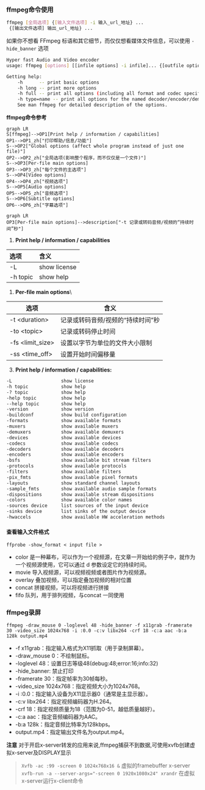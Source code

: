 ### ffmpeg命令使用
```sh
ffmpeg [全局选项] {[输入文件选项] -i 输入_url_地址} ...
 {[输出文件选项] 输出_url_地址} ...
```

如果你不想看 FFmpeg 标语和其它细节，而仅仅想看媒体文件信息，可以使用 `-hide_banner` 选项

```sh
Hyper fast Audio and Video encoder
usage: ffmpeg [options] [[infile options] -i infile]... {[outfile options] outfile}...

Getting help:
    -h      -- print basic options
    -h long -- print more options
    -h full -- print all options (including all format and codec specific options, very long)
    -h type=name -- print all options for the named decoder/encoder/demuxer/muxer/filter/bsf/protocol
    See man ffmpeg for detailed description of the options.
```

**ffmpeg命令参考**

```mermaid
graph LR
S[ffmpeg]-->OP1[Print help / information / capabilities]
OP1-->OP1_zh["打印帮助/信息/功能"]
S-->OP2["Global options (affect whole program instead of just one file)"]
OP2-->OP2_zh["全局选项(影响整个程序，而不仅仅是一个文件)"]
S-->OP3[Per-file main options]
OP3-->OP3_zh["每个文件的主选项"]
S-->OP4[Video options]
OP4-->OP4_zh["视频选项"]
S-->OP5[Audio options]
OP5-->OP5_zh["音频选项"]
S-->OP6[Subtitle options]
OP6-->OP6_zh["字幕选项"]
```

```mermaid
graph LR
OP3[Per-file main options]-->description["-t 记录或转码音频/视频的“持续时间”秒"]
```

1. **Print help / information / capabilities**

|			选项			|			含义				|
|:---------------------------|:-------------------------------|
|			-L				|			show license	    |
|			-h topic		|			show help	        |

1. **Per-file main options**\

|			选项				|			含义				|
|----				|			---				|
|			-t \<duration>				|			记录或转码音频/视频的“持续时间”秒	|
|			-to \<topic>		|			记录或转码停止时间	|
|			-fs \<limit_size>		|			设置以字节为单位的文件大小限制	|
|			-ss \<time_off>		|			设置开始时间偏移量	|

3. **Print help / information / capabilities:**

```sh
-L                  show license
-h topic            show help
-? topic            show help
-help topic         show help
--help topic        show help
-version            show version
-buildconf          show build configuration
-formats            show available formats
-muxers             show available muxers
-demuxers           show available demuxers
-devices            show available devices
-codecs             show available codecs
-decoders           show available decoders
-encoders           show available encoders
-bsfs               show available bit stream filters
-protocols          show available protocols
-filters            show available filters
-pix_fmts           show available pixel formats
-layouts            show standard channel layouts
-sample_fmts        show available audio sample formats
-dispositions       show available stream dispositions
-colors             show available color names
-sources device     list sources of the input device
-sinks device       list sinks of the output device
-hwaccels           show available HW acceleration methods
```

#### 查看输入文件格式
`ffprobe -show_format < input file >`

- color 是一种幕布，可以作为一个视频源，在文章一开始给的例子中，就作为一个视频源使用，它可以通过 d 参数设定它的持续时间。
- movie 导入视频源，可以视频视频或者图片作为视频源。
- overlay 叠加视频，可以指定叠加视频的相对位置
- concat 拼接视频，可以将视频进行拼接
- fifo 队列，用于排列视频，与concat 一同使用

### ffmpeg录屏
`ffmpeg -draw_mouse 0 -loglevel 48 -hide_banner -f x11grab -framerate 30 -video_size 1024x768 -i :0.0 -c:v libx264 -crf 18 -c:a aac -b:a 128k output.mp4`

- -f x11grab：指定输入格式为X11抓取（用于录制屏幕）。
- -draw_mouse 0：不绘制鼠标。
- -loglevel 48：设置日志等级48(debug:48;error:16;info:32)
- -hide_banner: 禁止打印
- -framerate 30：指定帧率为30帧每秒。
- -video_size 1024x768：指定视频大小为1024x768。
- -i :0.0：指定输入设备为X11显示器0（通常是主显示器）。
- -c:v libx264：指定视频编码器为H.264。
- -crf 18：指定视频质量为18（范围为0-51，越低质量越好）。
- -c:a aac：指定音频编码器为AAC。
- -b:a 128k：指定音频比特率为128kbps。
- output.mp4：指定输出文件名为output.mp4。

**注意** 对于开启x-server转发的应用来说,ffmpeg捕获不到数据,可使用xvfb创建虚拟x-server及DISPLAY显示
> `Xvfb -ac :99 -screen 0 1024x768x16 &` 虚拟的framebuffer x-server
> `xvfb-run -a --server-args="-screen 0 1920x1080x24" xrandr` 在虚拟x-server运行x-client命令